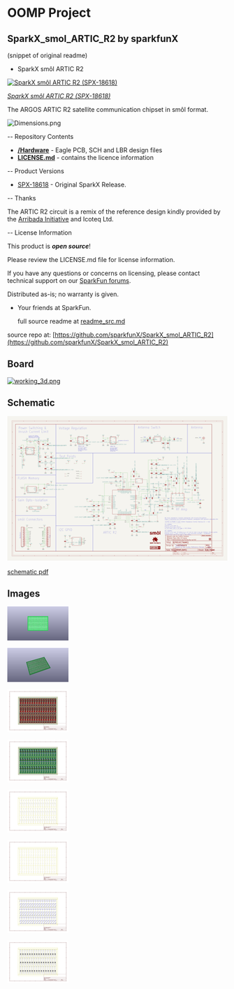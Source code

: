# OOMP Project  
## SparkX_smol_ARTIC_R2  by sparkfunX  
  
(snippet of original readme)  
  
- SparkX smôl ARTIC R2  
  
[![SparkX smôl ARTIC R2 (SPX-18618)](https://cdn.sparkfun.com/assets/parts/1/8/1/1/5/18618-smo__l_ARTIC_R2-01.jpg)](https://www.sparkfun.com/products/18618)  
  
[*SparkX smôl ARTIC R2 (SPX-18618)*](https://www.sparkfun.com/products/18618)  
  
The ARGOS ARTIC R2 satellite communication chipset in smôl format.  
  
![Dimensions.png](./img/Dimensions.png)  
  
-- Repository Contents  
  
- [**/Hardware**](./Hardware) - Eagle PCB, SCH and LBR design files  
- [**LICENSE.md**](./LICENSE.md) - contains the licence information  
  
-- Product Versions  
  
- [SPX-18618](https://www.sparkfun.com/products/18618) - Original SparkX Release.  
  
-- Thanks  
  
The ARTIC R2 circuit is a remix of the reference design kindly provided by the [Arribada Initiative](https://arribada.org/) and Icoteq Ltd.  
  
-- License Information  
  
This product is _**open source**_!  
  
Please review the LICENSE.md file for license information.  
  
If you have any questions or concerns on licensing, please contact technical support on our [SparkFun forums](https://forum.sparkfun.com/viewforum.php?f=123).  
  
Distributed as-is; no warranty is given.  
  
- Your friends at SparkFun.  
  
  full source readme at [readme_src.md](readme_src.md)  
  
source repo at: [https://github.com/sparkfunX/SparkX_smol_ARTIC_R2](https://github.com/sparkfunX/SparkX_smol_ARTIC_R2)  
## Board  
  
[![working_3d.png](working_3d_600.png)](working_3d.png)  
## Schematic  
  
[![working_schematic.png](working_schematic_600.png)](working_schematic.png)  
  
[schematic pdf](working_schematic.pdf)  
## Images  
  
[![working_3D_bottom.png](working_3D_bottom_140.png)](working_3D_bottom.png)  
  
[![working_3D_top.png](working_3D_top_140.png)](working_3D_top.png)  
  
[![working_assembly_page_01.png](working_assembly_page_01_140.png)](working_assembly_page_01.png)  
  
[![working_assembly_page_02.png](working_assembly_page_02_140.png)](working_assembly_page_02.png)  
  
[![working_assembly_page_03.png](working_assembly_page_03_140.png)](working_assembly_page_03.png)  
  
[![working_assembly_page_04.png](working_assembly_page_04_140.png)](working_assembly_page_04.png)  
  
[![working_assembly_page_05.png](working_assembly_page_05_140.png)](working_assembly_page_05.png)  
  
[![working_assembly_page_06.png](working_assembly_page_06_140.png)](working_assembly_page_06.png)  
